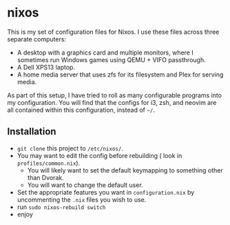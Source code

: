 # nixos

This is my set of configuration files for Nixos.
I use these files across three separate computers:
* A desktop with a graphics card and multiple monitors, where I sometimes run Windows games using QEMU + VIFO passthrough.
* A Dell XPS13 laptop.
* A home media server that uses zfs for its filesystem and Plex for serving media.

As part of this setup, I have tried to roll as many configurable programs into my configuration.
You will find that the configs for i3, zsh, and neovim are all contained within this configuration, instead of `~/`.

## Installation
* `git clone` this project to `/etc/nixos/`.
* You may want to edit the config before rebuilding ( look in `profiles/common.nix`).
  * You will likely want to set the default keymapping to something other than Dvorak.
  * You will want to change the default user.
* Set the appropriate features you want in `configuration.nix` by uncommenting the `.nix` files you wish to use.
* run `sudo nixos-rebuild switch`
* enjoy
